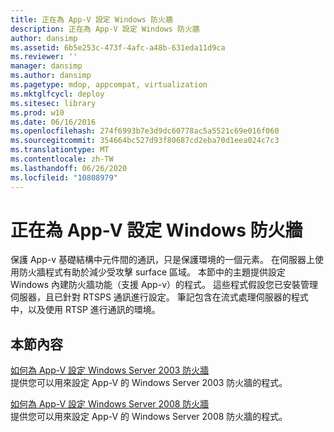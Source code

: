 ```yaml
---
title: 正在為 App-V 設定 Windows 防火牆
description: 正在為 App-V 設定 Windows 防火牆
author: dansimp
ms.assetid: 6b5e253c-473f-4afc-a48b-631eda11d9ca
ms.reviewer: ''
manager: dansimp
ms.author: dansimp
ms.pagetype: mdop, appcompat, virtualization
ms.mktglfcycl: deploy
ms.sitesec: library
ms.prod: w10
ms.date: 06/16/2016
ms.openlocfilehash: 274f6993b7e3d9dc60778ac5a5521c69e016f060
ms.sourcegitcommit: 354664bc527d93f80687cd2eba70d1eea024c7c3
ms.translationtype: MT
ms.contentlocale: zh-TW
ms.lasthandoff: 06/26/2020
ms.locfileid: "10808979"
---
```

# 正在為 App-V 設定 Windows 防火牆


保護 App-v 基礎結構中元件間的通訊，只是保護環境的一個元素。 在伺服器上使用防火牆程式有助於減少受攻擊 surface 區域。 本節中的主題提供設定 Windows 內建防火牆功能（支援 App-v）的程式。 這些程式假設您已安裝管理伺服器，且已針對 RTSPS 通訊進行設定。 筆記包含在流式處理伺服器的程式中，以及使用 RTSP 進行通訊的環境。

## 本節內容


<a href="" id="how-to-configure-windows-server-2003-firewall-for-app-v"></a>[如何為 App-V 設定 Windows Server 2003 防火牆](how-to-configure-windows-server-2003-firewall-for-app-v.md)  
提供您可以用來設定 App-V 的 Windows Server 2003 防火牆的程式。

<a href="" id="how-to-configure-windows-server-2008-firewall-for-app-v"></a>[如何為 App-V 設定 Windows Server 2008 防火牆](how-to-configure-windows-server-2008-firewall-for-app-v.md)  
提供您可以用來設定 App-V 的 Windows Server 2008 防火牆的程式。

 

 





